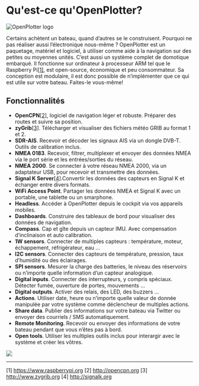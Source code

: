 # Qu'est-ce qu'OpenPlotter?

![OpenPlotter logo](../en/openplotter500x300.png)

Certains achètent un bateau, quand d’autres se le construisent. Pourquoi ne pas réaliser aussi l’électronique nous-même ? OpenPlotter est un paquetage, matériel et logiciel, à utiliser comme aide à la navigation sur des petites ou moyennes unités. C’est aussi un système complet de domotique embarqué. Il fonctionne sur ordinateur à processeur ARM tel que le Raspberry Pi[[1]](https://www.raspberrypi.org), est open-source, économique et peu consommateur. Sa conception est modulaire, il est donc possible de n’implémenter que ce qui est utile sur votre bateau. Faites-le vous-même!

## Fonctionnalités

* **OpenCPN**[[2]](http://opencpn.org), logiciel de navigation léger et robuste. Préparer des routes et suivre sa position.
* **zyGrib**[[3]](http://www.zygrib.org). Télécharger et visualiser des fichiers météo GRIB au format 1 et 2.
* **SDR-AIS**. Recevoir et décoder les signaux AIS via un dongle DVB-T. Outils de calibration inclus.
* **NMEA 0183**. Recevoir, filtrer, multiplexer et envoyer des données NMEA via le port série et les entrées/sorties du réseau.
* **NMEA 2000**. Se connecter à votre réseau NMEA 2000, via un adaptateur USB, pour recevoir et transmettre des données.
* **Signal K Server**[[4]](http://signalk.org).Convertir les données des capteurs en Signal K et échanger entre divers formats.
* **WiFi Access Point**. Partager les données NMEA et Signal K avec un portable, une tablette ou un smarphone.
* **Headless**. Accéder à OpenPlotter depuis le cockpit via vos appareils mobiles.
* **Dashboards**. Construire des tableaux de bord pour visualiser des données de navigation.
* **Compass**. Cap et gîte depuis un capteur IMU. Avec compensation d’inclinaison et auto calibration.
* **1W sensors**. Connecter de multiples capteurs : température, moteur, échappement, réfrigérateur, eau ...
* **I2C sensors**. Connecter des capteurs de température, pression, taux d’humidité ou des éclairages.
* **SPI sensors**. Mesurer la charge des batteries, le niveau des réservoirs ou n’importe quelle information d’un capteur analogique.
* **Digital inputs**. Connecter des interrupteurs, y compris spéciaux. Détecter fumée, ouverture de portes, mouvements ...
* **Digital outputs**. Activer des relais, des LED, des buzzers ...
* **Actions**. Utiliser date, heure ou n’importe quelle valeur de donnée manipulée par votre système comme déclencheur de multiples actions.
* **Share data**. Publier des informations sur votre bateau via Twitter ou envoyer des courriels / SMS automatiquement.
* **Remote Monitoring**. Recevoir ou envoyer des informations de votre bateau pendant que vous n’êtes pas à bord.
* **Open tools**. Utiliser les multiples outils inclus pour interargir avec le système et créer les vôtres.

![](../en/openplotter.jpg)

---
[1] https://www.raspberrypi.org [2] http://opencpn.org [3] http://www.zygrib.org [4] http://signalk.org

